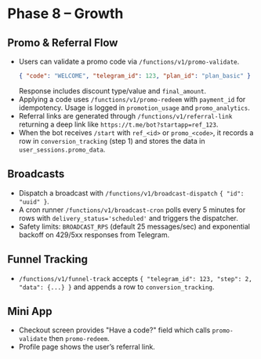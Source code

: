 # Phase 8 – Growth

## Promo & Referral Flow

- Users can validate a promo code via `/functions/v1/promo-validate`.
  ```json
  { "code": "WELCOME", "telegram_id": 123, "plan_id": "plan_basic" }
  ```
  Response includes discount type/value and `final_amount`.
- Applying a code uses `/functions/v1/promo-redeem` with `payment_id` for
  idempotency. Usage is logged in `promotion_usage` and `promo_analytics`.
- Referral links are generated through `/functions/v1/referral-link` returning a
  deep link like `https://t.me/bot?startapp=ref_123`.
- When the bot receives `/start` with `ref_<id>` or `promo_<code>`, it records a
  row in `conversion_tracking` (step 1) and stores the data in
  `user_sessions.promo_data`.

## Broadcasts

- Dispatch a broadcast with `/functions/v1/broadcast-dispatch`
  `{ "id": "uuid" }`.
- A cron runner `/functions/v1/broadcast-cron` polls every 5 minutes for rows
  with `delivery_status='scheduled'` and triggers the dispatcher.
- Safety limits: `BROADCAST_RPS` (default 25 messages/sec) and exponential
  backoff on 429/5xx responses from Telegram.

## Funnel Tracking

- `/functions/v1/funnel-track` accepts
  `{ "telegram_id": 123, "step": 2, "data": {...} }` and appends a row to
  `conversion_tracking`.

## Mini App

- Checkout screen provides "Have a code?" field which calls `promo-validate`
  then `promo-redeem`.
- Profile page shows the user’s referral link.
